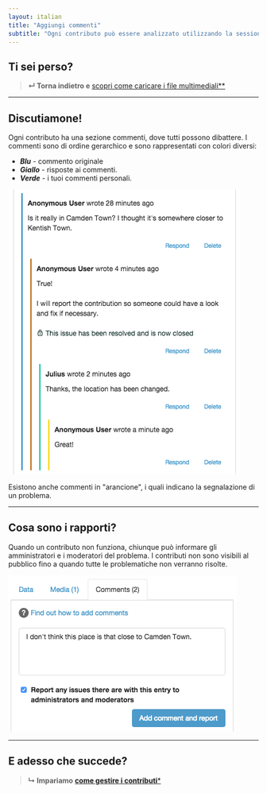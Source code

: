 ```yaml
---
layout: italian
title: "Aggiungi commenti"
subtitle: "Ogni contributo può essere analizzato utilizzando la sessione interna di commento."
---
```


## Ti sei perso?
> **&#8629; Torna indietro e** [scopri come caricare i file multimediali**](upload-media-files.html)

---

## Discutiamone!

Ogni contributo ha una sezione commenti, dove tutti possono dibattere. I commenti sono di ordine gerarchico e sono rappresentati con colori diversi:

* ***Blu*** - commento originale
* ***Giallo*** - risposte ai commenti.
* ***Verde*** - i tuoi commenti personali.

![Commenti](/images/en/comments.png)

Esistono anche commenti in "arancione", i quali indicano la segnalazione di un problema.

---

## Cosa sono i rapporti?

Quando un contributo non funziona, chiunque può informare gli amministratori e i moderatori del problema. I contributi non sono visibili al pubblico fino a quando tutte le problematiche non verranno risolte.

![Relazione](/images/en/reporting.png)

---

## E adesso che succede?

> **&#8627; Impariamo** [**come gestire i contributi***](manage-contributions.html)
